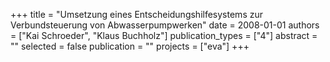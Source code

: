 +++
title = "Umsetzung eines Entscheidungshilfesystems zur Verbundsteuerung von Abwasserpumpwerken"
date = 2008-01-01
authors = ["Kai Schroeder", "Klaus Buchholz"]
publication_types = ["4"]
abstract = ""
selected = false
publication = ""
projects = ["eva"]
+++


